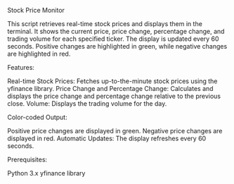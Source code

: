 Stock Price Monitor

This script retrieves real-time stock prices and displays them in the terminal. It shows the current price, price change, percentage change, and trading volume for each specified ticker. The display is updated every 60 seconds. Positive changes are highlighted in green, while negative changes are highlighted in red.

Features:

Real-time Stock Prices: Fetches up-to-the-minute stock prices using the yfinance library.
Price Change and Percentage Change: Calculates and displays the price change and percentage change relative to the previous close.
Volume: Displays the trading volume for the day.

Color-coded Output:

Positive price changes are displayed in green.
Negative price changes are displayed in red.
Automatic Updates: The display refreshes every 60 seconds.

Prerequisites:

Python 3.x
yfinance library
